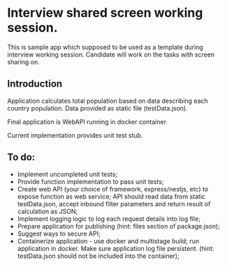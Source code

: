 # Interview shared screen working session.

This is sample app which supposed to be used as a template during interview working session. Candidate will work on the tasks with screen sharing on.
## Introduction

Application calculates total population based on data describing each country population.
Data provided as static file (testData.json).

Final application is WebAPI running in docker container.

Current implementation provides unit test stub.

## To do:

- Implement uncompleted unit tests; 
- Provide function implementation to pass unit tests;
- Create web API (your choice of framework, express/nestjs, etc) to expose function as web service; API should read data from static testData.json, accept inbound filter parameters and return result of calculation as JSON;
- Implement logging logic to log each request details into log file;
- Prepare application for publishing (hint: files section of package.json);
- Suggest ways to secure API;
- Containerize application - use docker and multistage build; run application in docker. Make sure application log file persistent. (hint: testData.json should not be included into the container);

